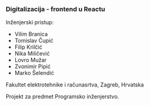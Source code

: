 ### Digitalizacija - frontend u Reactu

Inženjerski pristup:
  - Vilim Branica
  - Tomislav Čupić
  - Filip Krilčić
  - Nika Miličević
  - Lovro Mužar
  - Zvonimir Pipić
  - Marko Šelendić

Fakultet elektrotehnike i računasrtva, Zagreb, Hrvatska

Projekt za predmet Programsko inženjerstvo.